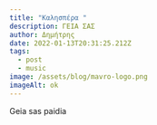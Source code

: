 ```yaml
---
title: "Καλησπέρα "
description: ΓΕΙΑ ΣΑΣ
author: Δημήτρης
date: 2022-01-13T20:31:25.212Z
tags:
  - post
  - music
image: /assets/blog/mavro-logo.png
imageAlt: ok
---
```

Geia sas paidia